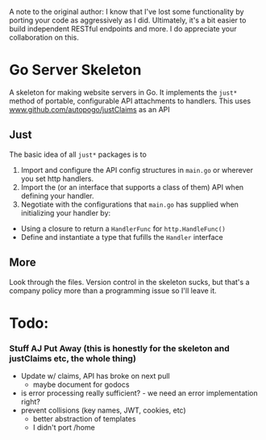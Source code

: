 A note to the original author: I know that I've lost some functionality by porting your code as aggressively as I did. Ultimately, it's a bit easier to build independent RESTful endpoints and more. I do appreciate your collaboration on this.

# Go Server Skeleton

A skeleton for making website servers in Go. It implements the `just*` method of portable, configurable API attachments to handlers. This uses www.github.com/autopogo/justClaims as an API

## Just

The basic idea of all `just*` packages is to

1. Import and configure the API config structures in `main.go` or wherever you set http handlers.
2. Import the (or an interface that supports a class of them) API when defining your handler.
3. Negotiate with the configurations that `main.go` has supplied when initializing your handler by:
  * Using a closure to return a `HandlerFunc` for `http.HandleFunc()`
  * Define and instantiate a type that fufills the `Handler` interface

## More

Look through the files. Version control in the skeleton sucks, but that's a company policy more than a programming issue so I'll leave it.

# Todo:

### Stuff AJ Put Away (this is honestly for the skeleton and justClaims etc, the whole thing)
  * Update w/ claims, API has broke on next pull
	* maybe document for godocs
  * is error processing really sufficient? - we need an error implementation right?
  * prevent collisions (key names, JWT, cookies, etc)
	* better abstraction of templates
	* I didn't port /home
